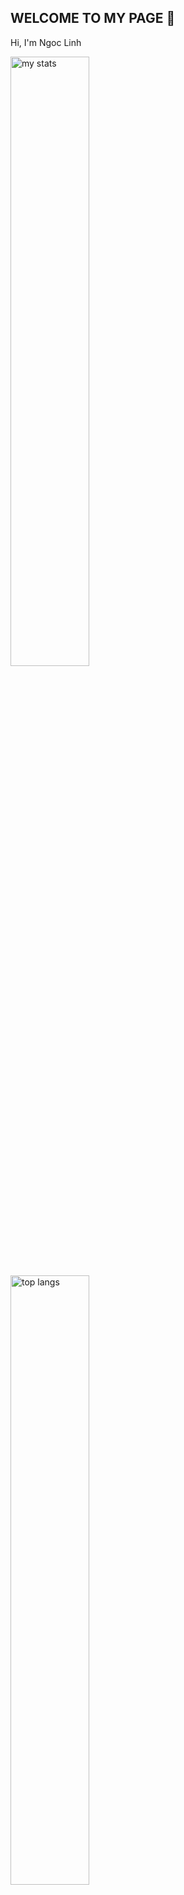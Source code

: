 <!-- Intro -->
## WELCOME TO MY PAGE 👋

Hi, I'm Ngoc Linh 

<!-- Programming -->
<img src="https://github-readme-stats.vercel.app/api?username=liniio&show_icons=true&hide=contribs,prs&cache_seconds=86400&theme=holi" alt="my stats" width="50%" algin="left"/>

<img src="https://github-readme-stats.vercel.app/api/top-langs/?username=liniio&layout=compact" alt="top langs" width="50%" algin="left"/>
<!-- Skills -->

<!-- Contact -->
## Contact Information

Feel free to connect with me for any inquiries or collaborations.

<p>
  <a href="https://www.linkedin.com/in/linhin/"><img src="https://img.shields.io/badge/Linkedin-0A66C2?style=for-the-badge&logo=linkedin" alt="LinkedIn" /></a>&nbsp;
  <a href="mailto:ngoclinh.workcontact@gmail.com"><img src="https://img.shields.io/badge/Gmail-EA4335?style=for-the-badge&logo=gmail&logoColor=white" alt="Gmail"/></a>&nbsp;
  <a href="https://github.com/liniio"><img src="https://img.shields.io/badge/Github-181717?style=for-the-badge&logo=github" alt="Github"/></a>&nbsp;
  <a href="https://www.facebook.com/liz.profile"><img src="https://img.shields.io/badge/Facebook-0866FF?style=for-the-badge&logo=facebook" alt="Facebook"/></a>&nbsp;
</p>

---

© Nguyen Ngoc Linh, 2024